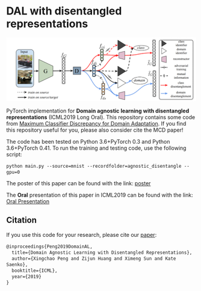 # DAL with disentangled representations
<img src='img/overview.png'>

PyTorch implementation for **Domain agnostic learning with disentangled representations** (ICML2019 Long Oral). This repository contains some code from [Maximum Classifier Discrepancy for Domain Adaptation](https://github.com/mil-tokyo/MCD_DA). If you find this repository useful for you, please also consider cite the MCD paper!

The code has been tested on Python 3.6+PyTorch 0.3 and Python 3.6+PyTorch 0.41. To run the training and testing code, use the following script:

```
python main.py --source=mnist --recordfolder=agnostic_disentangle --gpu=0
```

The poster of this paper can be found with the link: [poster](https://cs-people.bu.edu/xpeng/pdfs/DAL_ICML2019_Poster.pdf)

The **Oral** presentation of this paper in ICML2019 can be found with the link: [Oral Presentation](https://slideslive.com/38917425/transfer-and-multitask-learning)

## Citation
If you use this code for your research, please cite our [paper](http://proceedings.mlr.press/v97/peng19b/peng19b.pdf):

```
@inproceedings{Peng2019DomainAL,
  title={Domain Agnostic Learning with Disentangled Representations},
  author={Xingchao Peng and Zijun Huang and Ximeng Sun and Kate Saenko},
  booktitle={ICML},
  year={2019}
}
```
